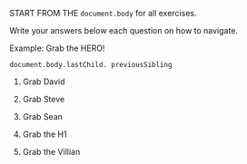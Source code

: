 START FROM THE `document.body` for all exercises. 

Write your answers below each question on how to navigate. 

Example: Grab the HERO! 

`document.body.lastChild. previousSibling` 

1. Grab David 

2. Grab Steve 

3. Grab Sean 

4. Grab the H1 

5. Grab the Villian 
